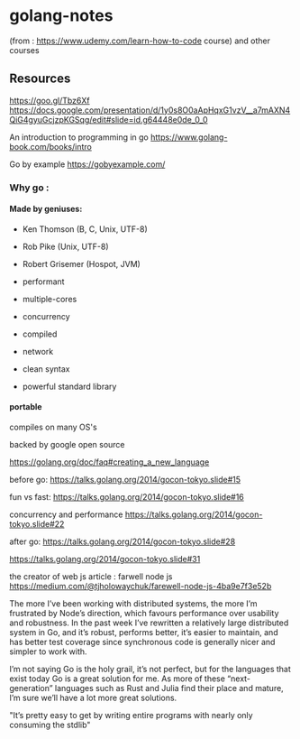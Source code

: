 # golang-notes 
(from : https://www.udemy.com/learn-how-to-code course) and other courses

## Resources 
https://goo.gl/Tbz6Xf
https://docs.google.com/presentation/d/1y0s8O0aApHqxG1vzV__a7mAXN4QiG4gyuGcjzpKGSqg/edit#slide=id.g64448e0de_0_0

An introduction to programming in go 
https://www.golang-book.com/books/intro

Go by example
https://gobyexample.com/


### Why go :
#### Made by geniuses:
* Ken Thomson (B, C, Unix, UTF-8)
* Rob Pike (Unix, UTF-8)
* Robert Grisemer (Hospot, JVM)

* performant
* multiple-cores
* concurrency
* compiled
* network

* clean syntax
* powerful standard library

#### portable 
compiles on many OS's

backed by google
open source

https://golang.org/doc/faq#creating_a_new_language

before go:
https://talks.golang.org/2014/gocon-tokyo.slide#15

fun vs fast:
https://talks.golang.org/2014/gocon-tokyo.slide#16

concurrency and performance
https://talks.golang.org/2014/gocon-tokyo.slide#22

after go:
https://talks.golang.org/2014/gocon-tokyo.slide#28

https://talks.golang.org/2014/gocon-tokyo.slide#31

the creator of web js article : farwell node js
https://medium.com/@tjholowaychuk/farewell-node-js-4ba9e7f3e52b

The more I’ve been working with distributed systems, the more I’m frustrated by Node’s direction, which favours performance over usability and robustness. In the past week I’ve rewritten a relatively large distributed system in Go, and it’s robust, performs better, it’s easier to maintain, and has better test coverage since synchronous code is generally nicer and simpler to work with.

I’m not saying Go is the holy grail, it’s not perfect, but for the languages that exist today Go is a great solution for me. As more of these “next-generation” languages such as Rust and Julia find their place and mature, I’m sure we’ll have a lot more great solutions.

"It’s pretty easy to get by writing entire programs with nearly only consuming the stdlib"







